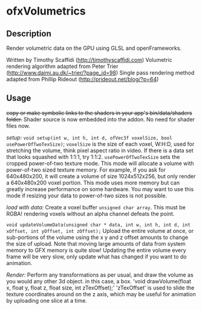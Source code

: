 ofxVolumetrics
==============

Description
-----------

Render volumetric data on the GPU using GLSL and openFrameworks.

Written by Timothy Scaffidi (http://timothyscaffidi.com)
Volumetric rendering algorithm adapted from Peter Trier (http://www.daimi.au.dk/~trier/?page_id=98)
Single pass rendering method adapted from Phillip Rideout (http://prideout.net/blog/?p=64)

Usage
-----

~~copy or make symbolic links to the shaders in your app's bin/data/shaders folder.~~
Shader source is now embedded into the addon. No need for shader files now.

*setup:*
`void setup(int w, int h, int d, ofVec3f voxelSize, bool usePowerOfTwoTexSize)`;
`voxelSize` is the size of each voxel, W:H:D, used for stretching the volume, think pixel aspect ratio in video. If there is a data set that looks squashed with 1:1:1, try 1:1:2. `usePowerOfTwoTexSize` sets the cropped power-of-two texture mode. This mode will allocate a volume with power-of-two sized texture memory. For example, if you ask for 640x480x200, it will create a volume of size 1024x512x256, but only render a 640x480x200 voxel portion. This mode uses more memory but can greatly increase performance on some hardware. You may want to use this mode if resizing your data to power-of-two sizes is not possible.

*load with data:*
Create a voxel buffer `unsigned char array`. This must be RGBA! rendering voxels without an alpha channel defeats the point.

`void updateVolumeData(unsigned char * data, int w, int h, int d, int xOffset, int yOffset, int zOffset);`
Upload the entire volume at once, or sub-portions of the volume using the x y and z offset amounts to change the size of upload.
Note that moving large amounts of data from system memory to GFX memory is quite slow! Updating the entire volume every frame will be very slow, only update what has changed if you want to do animation.

*Render:*
Perform any transformations as per usual, and draw the volume as you would any other 3d object. in this case, a box.
'void drawVolume(float x, float y, float z, float size, int zTexOffset);'
'zTexOffset' is used to slide the texture coordinates around on the z axis, which may be useful for animation by uploading one slice at a time.
